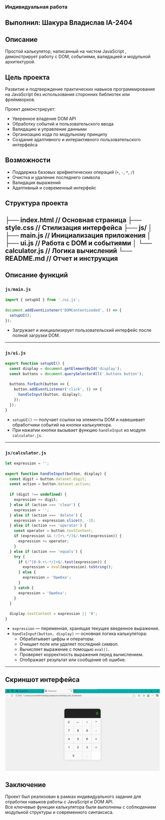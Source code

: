 ### Индивидуальная работа

## Выполнил: Шакура Владислав IA-2404

## Описание
Простой калькулятор, написанный на чистом JavaScript , демонстрирует работу с DOM, событиями, валидацией и модульной архитектурой.
## Цель проекта
Развитие и подтверждение практических навыков программирования на JavaScript без использования сторонних библиотек или фреймворков.

Проект демонстрирует:
- Уверенное владение DOM API
- Обработку событий и пользовательского ввода
- Валидацию и управление данными
- Организацию кода по модульному принципу
- Создание адаптивного и интерактивного пользовательского интерфейса


## Возможности
- Поддержка базовых арифметических операций (`+`, `-`, `*`, `/`)
- Очистка и удаление последнего символа
- Валидация выражений
- Адаптивный и современный интерфейс

## Структура проекта
├── index.html // Основная страница
├── style.css // Стилизация интерфейса
├── js/
│ ├── main.js // Инициализация приложения
│ ├── ui.js // Работа с DOM и событиями
│ └── calculator.js // Логика вычислений
└── README.md // Отчет и инструкция
---

##  Описание функций

###  `js/main.js`
```js
import { setupUI } from './ui.js';

document.addEventListener('DOMContentLoaded', () => {
  setupUI();
});
```
- Загружает и инициализирует пользовательский интерфейс после полной загрузки DOM.

---

###  `js/ui.js`
```js
export function setupUI() {
  const display = document.getElementById('display');
  const buttons = document.querySelectorAll('.buttons button');

  buttons.forEach(button => {
    button.addEventListener('click', () => {
      handleInput(button, display);
    });
  });
}
```
- `setupUI()` — получает ссылки на элементы DOM и навешивает обработчики событий на кнопки калькулятора.
- При нажатии кнопки вызывает функцию `handleInput` из модуля `calculator.js`.

---

###  `js/calculator.js`
```js
let expression = '';

export function handleInput(button, display) {
  const digit = button.dataset.digit;
  const action = button.dataset.action;

  if (digit !== undefined) {
    expression += digit;
  } else if (action === 'clear') {
    expression = '';
  } else if (action === 'delete') {
    expression = expression.slice(0, -1);
  } else if (action === 'operator') {
    const operator = button.textContent;
    if (expression && !/[+\-*/]$/.test(expression)) {
      expression += operator;
    }
  } else if (action === 'equals') {
    try {
      if (/^[0-9.+\-*/]+$/.test(expression)) {
        expression = eval(expression).toString();
      } else {
        expression = 'Ошибка';
      }
    } catch {
      expression = 'Ошибка';
    }
  }

  display.textContent = expression || '0';
}
```

- `expression` — переменная, хранящая текущее введенное выражение.
- `handleInput(button, display)` — основная логика калькулятора:
  - Обрабатывает цифры и операторы.
  - Очищает поле или удаляет последний символ.
  - Вычисляет выражение с помощью `eval()`.
  - Проверяет корректность выражения перед вычислением.
  - Отображает результат или сообщение об ошибке.

---
## Скриншот интерфейса
![alt text](image.png)
## Заключение

Проект был реализован в рамках индивидуального задания для отработки навыков работы с JavaScript и DOM API.  
Все ключевые функции калькулятора были выполнены с соблюдением модульной структуры и современного синтаксиса.

